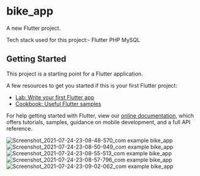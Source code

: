 # bike_app

A new Flutter project.

Tech stack used for this project:-
Flutter
PHP
MySQL

## Getting Started

This project is a starting point for a Flutter application.

A few resources to get you started if this is your first Flutter project:

- [Lab: Write your first Flutter app](https://flutter.dev/docs/get-started/codelab)
- [Cookbook: Useful Flutter samples](https://flutter.dev/docs/cookbook)

For help getting started with Flutter, view our
[online documentation](https://flutter.dev/docs), which offers tutorials,
samples, guidance on mobile development, and a full API reference.

![Screenshot_2021-07-24-23-08-48-570_com example bike_app](https://user-images.githubusercontent.com/87909805/126877191-6cdb0873-8ec1-44e8-a815-2e466377c38c.jpg)
![Screenshot_2021-07-24-23-08-50-949_com example bike_app](https://user-images.githubusercontent.com/87909805/126877192-9aaba933-0241-4fcd-9292-fbd768edb8e0.jpg)
![Screenshot_2021-07-24-23-08-55-513_com example bike_app](https://user-images.githubusercontent.com/87909805/126877194-7716efb8-9567-4bb6-9be8-206ff3f55ddf.jpg)
![Screenshot_2021-07-24-23-08-57-796_com example bike_app](https://user-images.githubusercontent.com/87909805/126877196-0bb7aabb-44ac-424a-8b9e-50cf49f15750.jpg)
![Screenshot_2021-07-24-23-09-02-062_com example bike_app](https://user-images.githubusercontent.com/87909805/126877197-b5e7c69e-265d-49e2-80d9-1c6c14a8ded1.jpg)

